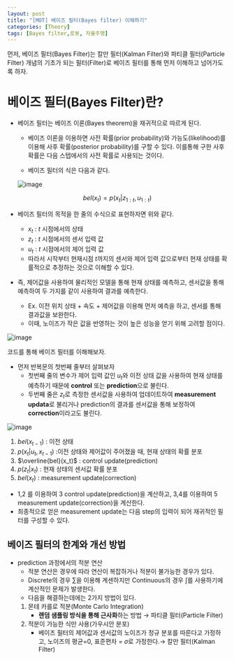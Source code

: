 ```yaml
---
layout: post
title: "[MOT] 베이즈 필터(Bayes filter) 이해하기"
categories: [Theory]
tags: [Bayes filter,로봇, 자율주행]
---
```


먼저, 베이즈 필터(Bayes Filter)는 칼만 필터(Kalman Filter)와 파티클 필터(Particle Filter) 개념의 기초가 되는 필터(Filter)로 베이즈 필터를 통해 먼저 이해하고 넘어가도록 하자.

# 베이즈 필터(Bayes Filter)란?


- 베이즈 필터는 베이즈 이론(Bayes theorem)을 재귀적으로 따르게 된다.
    - 베이즈 이론을 이용하면 사전 확률(prior probability)와 가능도(likelihood)를 이용해 사후 확률(posterior probability)를 구할 수 있다. 이를통해 구한 사후 확률은 다음 스텝에서의 사전 확률로 사용되는 것이다.

    - 베이즈 필터의 식은 다음과 같다.

    ![image](https://github.com/SangHyun014/SangHyun014.github.io/assets/87685922/7e74f3ba-8a5b-4c07-9e0e-5969cf11ee0a)


$$
bel(x_t)=p(x_t|z_{1:t},u_{1:t})
$$

- 베이즈 필터의 목적을 한 줄의 수식으로 표현하자면 위와 같다.
    - $x_t$ : $t$ 시점에서의 상태
    - $z_t$ : $t$ 시점에서의 센서 입력 값
    - $u_t$ : $t$ 시점에서의 제어 입력 값
    - 따라서 시작부터 현재시점 $t$까지의 센서와 제어 입력 값으로부터 현재 상태를 확률적으로 추정하는 것으로 이해할 수 있다.

- 즉, 제어값을 사용하여 물리적인 모델을 통해 현재 상태를 예측하고, 센서값을 통해 예측하여 두 가지를 같이 사용하여 결과를 예측한다.
    - Ex. 이전 위치 상태 + 속도 + 제어값을 이용해 먼저 예측을 하고, 센서를 통해 결과값을 보완한다.
    - 이때, 노이즈가 작은 값을 반영하는 것이 높은 성능을 얻기 위해 고려할 점이다.

![image](https://github.com/SangHyun014/SangHyun014.github.io/assets/87685922/8a1c5289-1f15-47e5-86d1-70cf4f009d37)

코드를 통해 베이즈 필터를 이해해보자.
- 먼저 반복문의 첫번째 줄부터 살펴보자
    - 첫번째 줄의 변수가 제어 입력 값인 $u_t$와 이전 상태 값을 사용하여 현재 상태를 예측하기 때문에 **control** 또는 **prediction**으로 불린다. 
    - 두번째 줄은 $z_t$로 측정한 센서값을 사용하여 업데이트하여 **measurement updata**로 불리거나 prediction의 결과를 센서값을 통해 보정하여 **correction**이라고도 불린다.

![image](https://github.com/SangHyun014/SangHyun014.github.io/assets/87685922/453c165b-b525-422d-8559-a4704334111b)

1. $bel(x_{t-1})$ : 이전 상태
2. $p(x_t|u_t,x_{t-1})$ :이전 상태와 제어값이 주어졌을 때, 현재 상태의 확률 분포
3. $\overline{bel}(x_t)$ : control update(prediction)
4. $p(z_t|x_t)$ : 현재 상태의 센서값 확률 분포
5. $bel(x_t)$ : measurement update(correction)

- 1,2 를 이용하여 3 control update(prediction)을 계산하고, 3,4를 이용하여 5 measurement update(correction)을 계산한다.
- 최종적으로 얻은 measurement update는 다음 step의 입력이 되어 재귀적인 필터를 구성할 수 있다.

## 베이즈 필터의 한계와 개선 방법
- prediction 과정에서의 적분 연산
    - 적분 연산은 경우에 따라 연산이 복잡하거나 적분이 불가능한 경우가 있다.
    - Discrete의 경우 $\sum$을 이용해 계센하지만 Continuous의 경우 $\int$를 사용하기에 계산적인 문제가 발생한다.
    - 다음을 해결하는데에는 2가지 방법이 있다.
    1. 몬테 카를로 적분(Monte Carlo Integration)
        - **랜덤 샘플링 방식을 통해 근사화**하는 방법 $\to$ 파티클 필터(Particle Filter)
    2. 적분이 가능한 식만 사용(가우시안 분포)
        - 베이즈 필터의 제어값과 센서값의 노이즈가 정규 분포를 따른다고 가정하고, 노이즈의 평균=0, 표준편차 = $\sigma$로 가정한다.$\to$ 칼만 필터(Kalman Filter)
